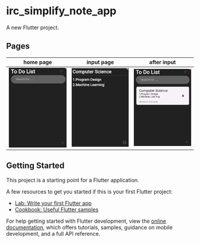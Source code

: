 # irc_simplify_note_app

A new Flutter project.

## Pages
| home page| input page | after input |
| -------- | -------- | -------- |
| ![](https://github.com/ttcyt/irc_simplify_note_app/blob/main/pages/%E8%9E%A2%E5%B9%95%E6%93%B7%E5%8F%96%E7%95%AB%E9%9D%A2%202024-05-13%20101943.png)|![](https://github.com/ttcyt/irc_simplify_note_app/blob/main/pages/%E8%9E%A2%E5%B9%95%E6%93%B7%E5%8F%96%E7%95%AB%E9%9D%A2%202024-05-13%20102118.png)|![](https://github.com/ttcyt/irc_simplify_note_app/blob/main/pages/%E8%9E%A2%E5%B9%95%E6%93%B7%E5%8F%96%E7%95%AB%E9%9D%A2%202024-05-13%20102130.png)|





## Getting Started

This project is a starting point for a Flutter application.

A few resources to get you started if this is your first Flutter project:

- [Lab: Write your first Flutter app](https://docs.flutter.dev/get-started/codelab)
- [Cookbook: Useful Flutter samples](https://docs.flutter.dev/cookbook)

For help getting started with Flutter development, view the
[online documentation](https://docs.flutter.dev/), which offers tutorials,
samples, guidance on mobile development, and a full API reference.

